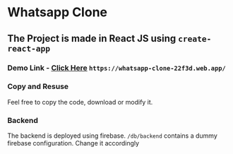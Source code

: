 # Whatsapp Clone

## The Project is made in React JS using `create-react-app`

### Demo Link  -  [Click Here](https://whatsapp-clone-22f3d.web.app/) `https://whatsapp-clone-22f3d.web.app/`

### Copy and Resuse
Feel free to copy the code, download or modify it.

### Backend
The backend is deployed using firebase. 
`/db/backend` contains a dummy firebase configuration. Change it accordingly

